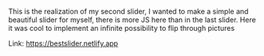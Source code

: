 This is the realization of my second slider, I wanted to make a simple and beautiful slider for myself, there is more JS here than in the last slider. 
Here it was cool to implement an infinite possibility to flip through pictures

Link: https://bestslider.netlify.app
